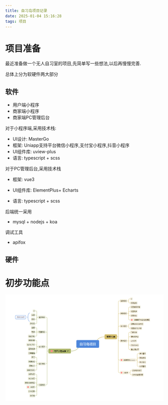 ```yaml
---
title: 自习岛项目记录
date: 2025-01-04 15:16:28
tags: 项目
---
```


# 项目准备

最近准备做一个无人自习室的项目,先简单写一些想法,以后再慢慢完善.

总体上分为软硬件两大部分

## 软件

- 用户端小程序
- 商家端小程序
- 商家端PC管理后台

对于小程序端,采用技术栈:

- UI设计: MasterGo
- 框架: Uniapp支持平台微信小程序,支付宝小程序,抖音小程序
- UI组件库: uview-plus
- 语言: typescript + scss

对于PC管理后台,采用技术栈

- 框架: vue3

- UI组件库: ElementPlus+ Echarts
- 语言: typescript + scss

后端统一采用

- mysql + nodejs + koa

调试工具

- apifox

## 硬件

# 初步功能点

![image-20250105211551585](自习岛项目记录/image-20250105211551585.png)
